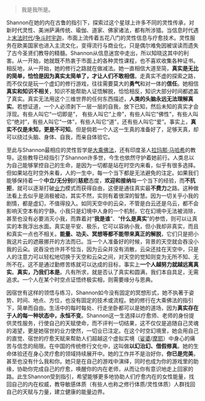 >我是我所是。

Shannon在她的内在古鲁的指引下，探索过这个星球上许多不同的灵性传承，对新时代灵性、美洲萨满传统、瑜伽、道家、佛家诸法，都有所涉猎。当信息时代遇上[末法时代](https://zh.wikipedia.org/wiki/末法)/[争斗时宇迦](https://zh.wikipedia.org/wiki/争斗时)，市面上流传着五花八门的灵性信息与疗愈技术。灵性服务在欧美国家也进入主流文化，变得流行与商业化，只是偶尔难免因被误读而遗失了古今圣贤们教导的精髓。Shannon从信息迷宫中走出，所以知晓这其中的利害。从一开始，她就既不热衷于市面上的各种灵性课程，也不喜欢收集各种证书。相反地，从一开始，她的修行之路就在做减法。她一直相信大道至简，**真实是无比的简单，恰恰是因为真实太简单了，才让人们不敢相信**。走真实不虚的探索之路，而不仅仅是玩一个虚幻的修行游戏，往往需要莫大的**勇气**和对一体的**信任**。她相信**真实和知识不相关**，知识不能帮助人证悟解脱，恰恰相反，知识大部分时间都遮盖了真实。真实无法用这个三维世界的任何东西描述，**人类的头脑永远无法理解真实**。若想证道，一个人必须剥下一层一层的自我，放下已知，然后未知的真实才会浮现。有些人叫它“一切即是”， 有些人叫它“上帝”，有些人叫它“佛性”，有些人叫它“绝对”，有些人叫它“一体”，有些人叫它“道”，还有些人叫它“爱”。事实上，**真实不仅是未知，更是不可知**。但是倘若一个人这一生真的准备好了，足够天真，却可以绕过头脑、身体、自我，而亲自体验它。

至此与Shannon最相应的灵性哲学是[大乘佛法](https://zh.wikipedia.org/wiki/大乘佛教)，还有印度圣人[拉玛那·马哈希](https://zh.wikipedia.org/wiki/拉瑪那·馬哈希)的教导。这些教导已经指引了Shannon许多世，今生也依然守护着她前行。人类总以为自己能够掌控自己的生命，是因为一切都是站在时空内来看，似乎有很多选择。但如果站在时空外来看，人的一生中，每一个当下都是无法避免的注定。如果我们能够保持着一个**中立/无分别**的**慈悲**态度，**欢迎和接纳**每一个当下的经验，而**不抗拒**，就可以逐渐打破[业力](https://zh.wikipedia.org/wiki/業)模式而获得自由，这便是通往真实最**不费力**之路。这种做法看上去似乎是消极被动，其实不然，实则有着很深的智慧。因为一切关乎小我的剧情，都是虚幻，不值得投入。如同天空中的云朵，不管是白云还是乌云，都不会影响天空本有的宁静。小我只是幻境中人身的一个机制，它在幻境中无法被消除，甚至也没有必要消灭小我，而靠着对“**我是谁**”、“**什么是真实**”的参悟，则可以让真实的本我浮出水面。真实是平安、极乐，它可以容纳小我，但小我却非真实，而且和真实一点也不相关。**能量、功夫、冥想等都不能带来真正的解脱**，它们只是把小我这片云的遮蔽挪开的方法而已。当一个人准备好的时候，背景的天空就会吞没小我的云朵。说吞没也许并不恰当，因为云朵并没有消散，云朵还挂在天空中，只是人的注意力可以轻松地切换于天空和云朵之间，对天空的觉知则变为无所不知、无所不在。这不是通过勤修苦练就可以达成的目标，事实上**一个人越努力就越远离真实**。**真实，乃我们本是**。凡有所求，就是否认了真实和圆满，我们本自具足，无需追求。一个人在某个时空点证悟终极实相，则需要缘分与恩典。


因宿世有这样的领悟与练习，Shannon如今没有固定的冥想形式，她不执著于姿势、时间、地点、方位，也没有固定的技术或流程。她的修行在大乘佛法的指引下，简单而自由。生活中的每时每处、行走坐卧都可以是她的道场，因为**真实存在于人的每一种状态中，永恒不变**。Shannon这一生选择以疗愈师、老师的身份提供灵性服务，行使自己的天赋使命，而不评判一切结果，这不仅仅是追随自己灵魂的渴望，更是她宿世的业力使然，一切业已注定。在这个时空幻境里，她会用自己的直觉、宿世的疗愈天赋来帮助人们超越这个虚拟实境（[娑婆](https://zh.wikipedia.org/wiki/娑婆世界)/[摩耶](https://zh.wikipedia.org/wiki/摩耶_(印度哲学))）中身心的痛苦与信念的局限。在中国的传统修行文化中，这叫做**以幻治幻、借假修真**。她的生命体验还在身心灵疗愈的领域持续展开中。她的工作并不是治好你，**你已是完美**，甚至也没有什么我和你。她只是在自己的游戏中演绎，同时也成为你的游戏里的助缘，协助你完成自己的疗愈，唤醒你的内在老师，从而让你有意识地走上回家的路。此生Shannon受到指引，希望能够更多地协助人们疗愈内在的女性能量，找回自己的内在权威，教导敏感体质（有些人也称之修行体质/灵性体质）人群找回自己的天赋与力量，建立健康的能量边界。
